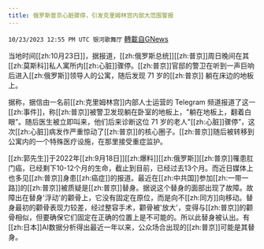 ```yaml
---
title: 俄罗斯普京心脏骤停，引发克里姆林宫内部大范围警报
---
```

`10/23/2023 12:55 PM UTC 银河歌舞厅` [轉載自GNews](https://gnews.org/articles/1870032)

当地时间[[zh:10月23日]]，据报道，[[zh:俄罗斯总统]][[zh:普京]]周日晚间在其[[zh:莫斯科]]私人寓所内[[zh:心脏]]骤停。[[zh:普京]]官邸的警卫在听到一声巨响后进入[[zh:俄罗斯]]领导人的公寓，随后发现 71 岁的[[zh:普京]] 躺在床边的地板上。

据称，据信由一名前[[zh:克里姆林宫]]内部人士运营的 Telegram 频道报道了这一[[zh:事件]]，称[[zh:普京]]被警卫发现躺在卧室的地板上，"躺在地板上，翻着白眼”。随后医生被立即叫来，他们后来诊断这位 71 岁的老人"[[zh:心脏]]骤停”，这次[[zh:心脏]]病发作严重惊动了[[zh:普京]]的核心圈子。[[zh:普京]]随后被转移到公寓内的一个特殊医疗设施，在那里接受重症监护。

[[zh:郭先生]]于2022年[[zh:9月18日]][[zh:爆料]][[zh:俄罗斯]][[zh:普京]]罹患肛门癌，已经剩下10-12个月的生命，截止到目前，已经过去13个月。而近日媒体上也多见[[zh:普京]]身患[[zh:癌症]]的报道。最近在[[zh:中共国]]参加[[zh:一带一路]]的[[zh:普京]]被质疑是[[zh:普京]]替身。据说这个替身的面部出现了故障。故障出在替身'浮动'的颧骨上，它没有固定在原位，而是向不[[zh:同方]]向移动。替身最初的颧骨表现力较差，经过整容手术，颧骨被'放大'，变得与[[zh:普京]]的颧骨相似，但要确保它们固定在正确的位置上是不可能的。所以此替身被认出。有[[zh:日本]]AI数据分析得出最近一年以来，公众场合出现的[[zh:普京]]可能是其替身。


